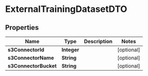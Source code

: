 # ExternalTrainingDatasetDTO

## Properties
Name | Type | Description | Notes
------------ | ------------- | ------------- | -------------
**s3ConnectorId** | **Integer** |  |  [optional]
**s3ConnectorName** | **String** |  |  [optional]
**s3ConnectorBucket** | **String** |  |  [optional]

